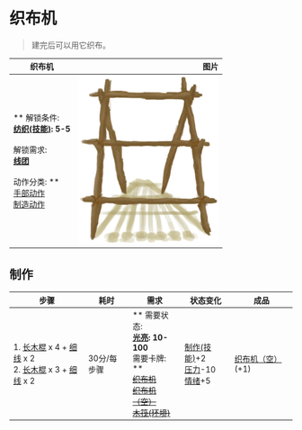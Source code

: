 # 织布机  
> 建完后可以用它织布。  
  
  织布机  |   图片   
 ----  |  ----:   
 ** 解锁条件: **<br>[纺织(技能)](Skill_Tailoring.md): 5-5<br><br>** 解锁需求: **<br>[线团](YarnFiber.md)<br><br>** 动作分类: **<br>[手部动作](HandAction.md)<br>[制造动作](CraftAction.md)  |  <img decoding="async" src="Sprite/Loom.png" href="a.md" style="max-width:300px;max-height:300px;">   
  
## 制作  
步骤  |  耗时  |  需求  |  状态变化  |  成品  
----  |  ----  |  ----  |  ----  |  ----  
1. [长木棍](StickLong.md) x 4 + [细线](CordFiber.md) x 2<br>2. [长木棍](StickLong.md) x 3 + [细线](CordFiber.md) x 2  |  30分/每步骤  |  ** 需要状态: **<br>[光亮](Light.md): 10-100<br>** 需要卡牌: **<br>~~[织布机](Loom.md)~~<br>~~[织布机（空）](LoomEmpty.md)~~<br>~~[木筏(环境)](Env_Raft.md)~~  |  [制作(技能)](Skill_Crafting.md)+2<br>[压力](Stress.md)-10<br>[情绪](Morale.md)+5  |  [织布机（空）](LoomEmpty.md)(+1)  


<script>document.title="织布机 - 卡牌生存百科 Card Survival Wiki";</script>